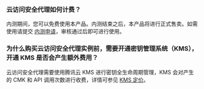 ### 云访问安全代理如何计费？
内测期间，您可以免费使用本产品。内测结束之后，本产品将进行正式售卖。如需使用请提交 [内测申请](https://cloud.tencent.com/apply/p/2vnlem5njlz)，审核通过后即可进行使用。

### 为什么购买云访问安全代理实例前，需要开通密钥管理系统（KMS），开通 KMS 是否会产生额外费用？
云访问安全代理需要使用腾讯云 KMS 进行密钥全生命周期管理，KMS 会对产生的 CMK 和 API 调用次数进行收费，详情可参见 [KMS 定价](https://cloud.tencent.com/product/kms/pricing)。